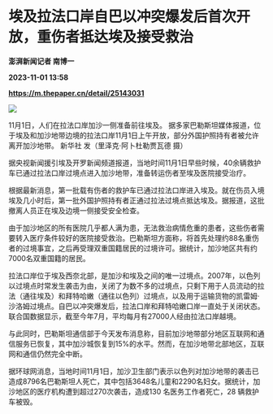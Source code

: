 # 埃及拉法口岸自巴以冲突爆发后首次开放，重伤者抵达埃及接受救治
**澎湃新闻记者 南博一**

**2023-11-01 13:58**

**https://m.thepaper.cn/detail/25143031**

![](https://imagecloud.thepaper.cn/thepaper/image/276/558/369.jpg)

11月1日，人们在拉法口岸加沙一侧准备前往埃及。 据多家巴勒斯坦媒体报道，位于埃及和加沙地带边境的拉法口岸11月1日上午开放，部分外国护照持有者被允许离开加沙地带。 新华社 发（里泽克·阿卜杜勒贾瓦德 摄）

据央视新闻援引埃及开罗新闻频道报道，当地时间11月1日早些时候，40余辆救护车已通过拉法口岸过境点进入加沙地带，准备转运伤者至埃及医院接受治疗。

根据最新消息，第一批载有伤者的救护车已通过拉法口岸进入埃及。就在伤员入境埃及几小时后，第一批外国护照持有者正通过拉法过境点抵达埃及。据报道，这批撤离人员正在埃及边境一侧接受安全检查。

由于加沙地区的所有医院几乎都人满为患，无法救治病情危重的患者，这些伤者需要转入医疗条件较好的医院接受救治。巴勒斯坦方面称，将首先处理约88名重伤者的过境事宜，之后再受理双重国籍居民的过境许可。据统计，加沙地区共有约7000名双重国籍的居民。

拉法口岸位于埃及西奈北部，是加沙和埃及之间的唯一过境点。2007年，以色列以过境点时常发生袭击为由，关闭了为数不多的过境点，只剩下用于人员流动的拉法（通往埃及）和拜特哈嫩（通往以色列）过境点，以及用于运输货物的凯雷姆·沙洛姆过境点。自巴以冲突爆发后，拉法口岸和拜特哈嫩口岸一直处于关闭状态。联合国数据显示，截至今年7月，平均每月有27000人经由拉法口岸越境。

与此同时，巴勒斯坦通信部于今天发布消息称，目前加沙地带部分地区互联网和通信服务已恢复，其中加沙城恢复到15%的水平。然而，在加沙地带北部地区，互联网和通信仍然完全中断。

据环球网消息，当地时间11月1日，加沙卫生部门表示以色列对加沙地带的袭击已造成8796名巴勒斯坦人死亡，其中包括3648名儿童和2290名妇女。据统计，加沙地区的医疗机构遭到超过270次袭击，造成130 名医务工作者死亡，28 辆救护车被毁。